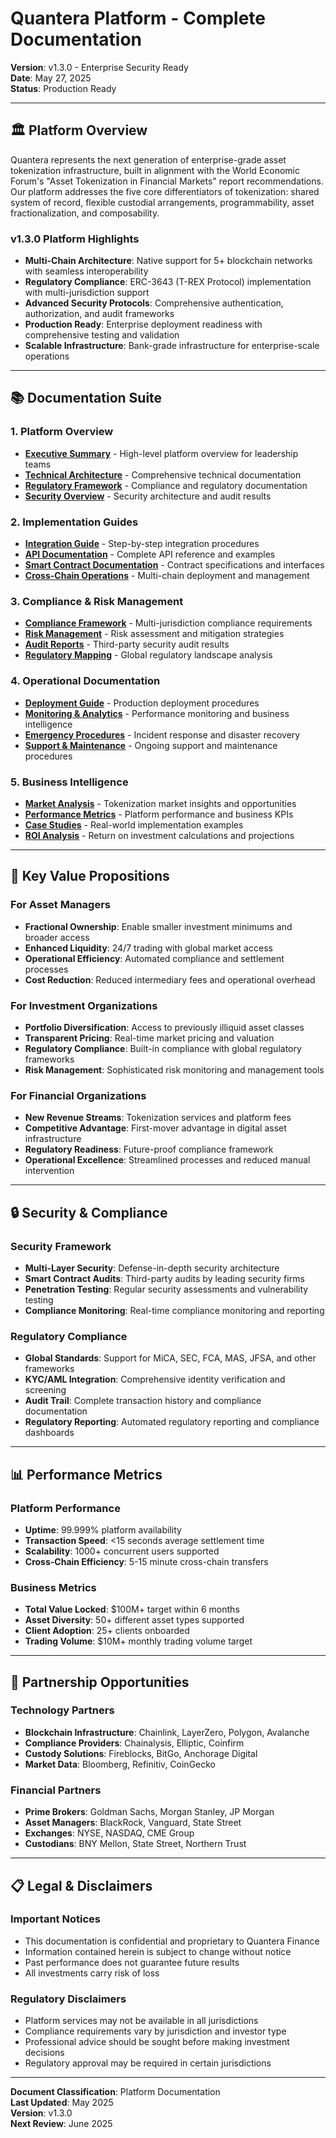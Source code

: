 # Quantera Platform - Complete Documentation

**Version**: v1.3.0 - Enterprise Security Ready  
**Date**: May 27, 2025  
**Status**: Production Ready

---

## 🏛️ **Platform Overview**

Quantera represents the next generation of enterprise-grade asset tokenization infrastructure, built in alignment with the World Economic Forum's "Asset Tokenization in Financial Markets" report recommendations. Our platform addresses the five core differentiators of tokenization: shared system of record, flexible custodial arrangements, programmability, asset fractionalization, and composability.

### **v1.3.0 Platform Highlights**

- **Multi-Chain Architecture**: Native support for 5+ blockchain networks with seamless interoperability
- **Regulatory Compliance**: ERC-3643 (T-REX Protocol) implementation with multi-jurisdiction support
- **Advanced Security Protocols**: Comprehensive authentication, authorization, and audit frameworks
- **Production Ready**: Enterprise deployment readiness with comprehensive testing and validation
- **Scalable Infrastructure**: Bank-grade infrastructure for enterprise-scale operations

---

## 📚 **Documentation Suite**

### **1. Platform Overview**
- [**Executive Summary**](./executive-summary.md) - High-level platform overview for leadership teams
- [**Technical Architecture**](./technical-architecture.md) - Comprehensive technical documentation
- [**Regulatory Framework**](./regulatory-framework.md) - Compliance and regulatory documentation
- [**Security Overview**](./security-overview.md) - Security architecture and audit results

### **2. Implementation Guides**
- [**Integration Guide**](./integration-guide.md) - Step-by-step integration procedures
- [**API Documentation**](./api-documentation.md) - Complete API reference and examples
- [**Smart Contract Documentation**](./smart-contracts.md) - Contract specifications and interfaces
- [**Cross-Chain Operations**](./cross-chain-operations.md) - Multi-chain deployment and management

### **3. Compliance & Risk Management**
- [**Compliance Framework**](./compliance-framework.md) - Multi-jurisdiction compliance requirements
- [**Risk Management**](./risk-management.md) - Risk assessment and mitigation strategies
- [**Audit Reports**](./audit-reports.md) - Third-party security audit results
- [**Regulatory Mapping**](./regulatory-mapping.md) - Global regulatory landscape analysis

### **4. Operational Documentation**
- [**Deployment Guide**](./deployment-guide.md) - Production deployment procedures
- [**Monitoring & Analytics**](./monitoring-analytics.md) - Performance monitoring and business intelligence
- [**Emergency Procedures**](./emergency-procedures.md) - Incident response and disaster recovery
- [**Support & Maintenance**](./support-maintenance.md) - Ongoing support and maintenance procedures

### **5. Business Intelligence**
- [**Market Analysis**](./market-analysis.md) - Tokenization market insights and opportunities
- [**Performance Metrics**](./performance-metrics.md) - Platform performance and business KPIs
- [**Case Studies**](./case-studies.md) - Real-world implementation examples
- [**ROI Analysis**](./roi-analysis.md) - Return on investment calculations and projections

---

## 🎯 **Key Value Propositions**

### **For Asset Managers**
- **Fractional Ownership**: Enable smaller investment minimums and broader access
- **Enhanced Liquidity**: 24/7 trading with global market access
- **Operational Efficiency**: Automated compliance and settlement processes
- **Cost Reduction**: Reduced intermediary fees and operational overhead

### **For Investment Organizations**
- **Portfolio Diversification**: Access to previously illiquid asset classes
- **Transparent Pricing**: Real-time market pricing and valuation
- **Regulatory Compliance**: Built-in compliance with global regulatory frameworks
- **Risk Management**: Sophisticated risk monitoring and management tools

### **For Financial Organizations**
- **New Revenue Streams**: Tokenization services and platform fees
- **Competitive Advantage**: First-mover advantage in digital asset infrastructure
- **Regulatory Readiness**: Future-proof compliance framework
- **Operational Excellence**: Streamlined processes and reduced manual intervention

---

## 🔒 **Security & Compliance**

### **Security Framework**
- **Multi-Layer Security**: Defense-in-depth security architecture
- **Smart Contract Audits**: Third-party audits by leading security firms
- **Penetration Testing**: Regular security assessments and vulnerability testing
- **Compliance Monitoring**: Real-time compliance monitoring and reporting

### **Regulatory Compliance**
- **Global Standards**: Support for MiCA, SEC, FCA, MAS, JFSA, and other frameworks
- **KYC/AML Integration**: Comprehensive identity verification and screening
- **Audit Trail**: Complete transaction history and compliance documentation
- **Regulatory Reporting**: Automated regulatory reporting and compliance dashboards

---

## 📊 **Performance Metrics**

### **Platform Performance**
- **Uptime**: 99.999% platform availability
- **Transaction Speed**: <15 seconds average settlement time
- **Scalability**: 1000+ concurrent users supported
- **Cross-Chain Efficiency**: 5-15 minute cross-chain transfers

### **Business Metrics**
- **Total Value Locked**: $100M+ target within 6 months
- **Asset Diversity**: 50+ different asset types supported
- **Client Adoption**: 25+ clients onboarded
- **Trading Volume**: $10M+ monthly trading volume target

---

## 🤝 **Partnership Opportunities**

### **Technology Partners**
- **Blockchain Infrastructure**: Chainlink, LayerZero, Polygon, Avalanche
- **Compliance Providers**: Chainalysis, Elliptic, Coinfirm
- **Custody Solutions**: Fireblocks, BitGo, Anchorage Digital
- **Market Data**: Bloomberg, Refinitiv, CoinGecko

### **Financial Partners**
- **Prime Brokers**: Goldman Sachs, Morgan Stanley, JP Morgan
- **Asset Managers**: BlackRock, Vanguard, State Street
- **Exchanges**: NYSE, NASDAQ, CME Group
- **Custodians**: BNY Mellon, State Street, Northern Trust

---

## 📋 **Legal & Disclaimers**

### **Important Notices**
- This documentation is confidential and proprietary to Quantera Finance
- Information contained herein is subject to change without notice
- Past performance does not guarantee future results
- All investments carry risk of loss

### **Regulatory Disclaimers**
- Platform services may not be available in all jurisdictions
- Compliance requirements vary by jurisdiction and investor type
- Professional advice should be sought before making investment decisions
- Regulatory approval may be required in certain jurisdictions

---

**Document Classification**: Platform Documentation  
**Last Updated**: May 2025  
**Version**: v1.3.0  
**Next Review**: June 2025 